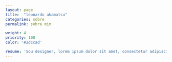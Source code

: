 ```yaml
---
layout: page
title:  "leonardo akamatsu"
categories: sobre
permalink: sobre mim

weight: 4
priority: 100
color: '#2dccad'

resume: 'Sou designer, lorem ipsum dolor sit amet, consectetur adipiscing elit. Aliquam laoreet ex orci, id tempus orci euismod eget. Integer vehicula ex velit, sit amet elementum est convallis ac. In sed bibendum ante. Aliquam quis lectus urna. Nullam pulvinar enim in dui tempus porta. Nunc enim tortor, condimentum eget ex quis, posuere sollicitudin lacus. Donec quis est eget turpis feugiat rhoncus. Curabitur id euismod lore.'
---
```


